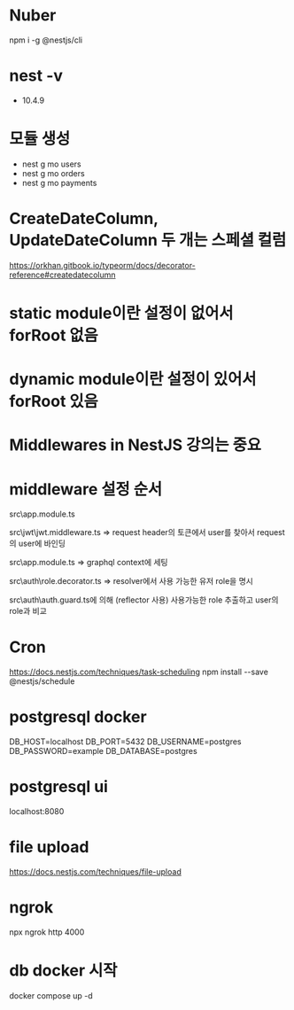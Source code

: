 # Nuber

npm i -g @nestjs/cli

# nest -v <br/>

- 10.4.9

# 모듈 생성

- nest g mo users
- nest g mo orders
- nest g mo payments

# CreateDateColumn, UpdateDateColumn 두 개는 스페셜 컬럼

https://orkhan.gitbook.io/typeorm/docs/decorator-reference#createdatecolumn

# static module이란 설정이 없어서 forRoot 없음

# dynamic module이란 설정이 있어서 forRoot 있음

# Middlewares in NestJS 강의는 중요

# middleware 설정 순서

src\app.module.ts

src\jwt\jwt.middleware.ts => request header의 토큰에서 user를 찾아서 request의 user에 바인딩

src\app.module.ts => graphql context에 세팅

src\auth\role.decorator.ts => resolver에서 사용 가능한 유저 role을 명시

src\auth\auth.guard.ts에 의해 (reflector 사용) 사용가능한 role 추출하고 user의 role과 비교

# Cron

https://docs.nestjs.com/techniques/task-scheduling
npm install --save @nestjs/schedule

# postgresql docker

DB_HOST=localhost
DB_PORT=5432
DB_USERNAME=postgres
DB_PASSWORD=example
DB_DATABASE=postgres

# postgresql ui

localhost:8080

# file upload

https://docs.nestjs.com/techniques/file-upload

# ngrok

npx ngrok http 4000

# db docker 시작

docker compose up -d
